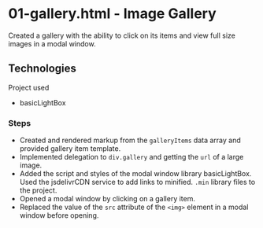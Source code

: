 # 01-gallery.html - Image Gallery 
Created a gallery with the ability to click on its items and view full size images in a modal window.

## Technologies 
Project used 
* basicLightBox 

### Steps 
* Created and rendered markup from the ```galleryItems``` data array and provided gallery item template. 
* Implemented delegation to ```div.gallery``` and getting the ```url``` of a large image. 
* Added the script and styles of the modal window library basicLightBox. Used the jsdelivrCDN service to add links to minified. ```.min``` library files to the project. 
* Opened a modal window by clicking on a gallery item. 
* Replaced the value of the ```src``` attribute of the ```<img>``` element in a modal window before opening. 